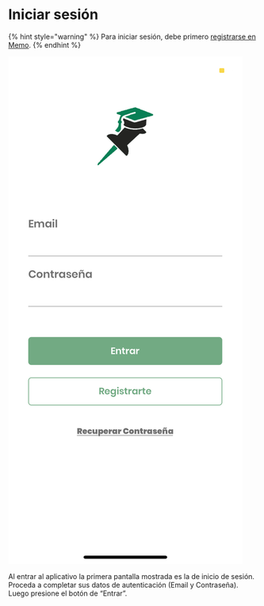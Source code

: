 # Iniciar sesión

{% hint style="warning" %}
Para iniciar sesión, debe primero [registrarse en Memo](registro.md).
{% endhint %}

![Pantalla de inicio de sesi&#xF3;n](../.gitbook/assets/img_043cb80e2834-1.jpeg)

Al entrar al aplicativo la primera pantalla mostrada es la de inicio de sesión. Proceda a completar sus datos de autenticación \(Email y Contraseña\). Luego presione el botón de “Entrar”.

